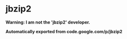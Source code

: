 # jbzip2
**Warning: I am not the 'jbzip2' developer.**

**Automatically exported from code.google.com/p/jbzip2**
